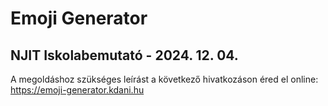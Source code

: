 # Emoji Generator
## NJIT Iskolabemutató - 2024. 12. 04.

A megoldáshoz szükséges leírást a következő hivatkozáson éred el online:
https://emoji-generator.kdani.hu